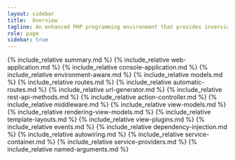 ```yaml
---
layout: sidebar
title:  Overview
tagline: An enhanced PHP programming environment that provides inversion of control of a web application or any function
role: page
sidebar: true
---
```

{% include_relative summary.md %}
{% include_relative web-application.md %}
{% include_relative console-application.md %}
{% include_relative environment-aware.md %}
{% include_relative models.md %}
{% include_relative routes.md %}
{% include_relative automatic-routes.md %}
{% include_relative url-generator.md %}
{% include_relative rest-api-methods.md %}
{% include_relative action-controller.md %}
{% include_relative middleware.md %}
{% include_relative view-models.md %}
{% include_relative rendering-view-models.md %}
{% include_relative template-layouts.md %}
{% include_relative view-plugins.md %}
{% include_relative events.md %}
{% include_relative dependency-injection.md %}
{% include_relative autowiring.md %}
{% include_relative service-container.md %}
{% include_relative service-providers.md %}
{% include_relative named-arguments.md %}
